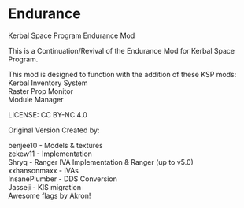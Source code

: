 # Endurance   
Kerbal Space Program Endurance Mod   

This is a Continuation/Revival of the Endurance Mod for Kerbal Space Program.   

This mod is designed to function with the addition of these KSP mods:   
Kerbal Inventory System   
Raster Prop Monitor   
Module Manager   

LICENSE: CC BY-NC 4.0   

Original Version Created by:   

benjee10 - Models & textures   
zekew11 - Implementation   
Shryq - Ranger IVA Implementation & Ranger (up to v5.0)   
xxhansonmaxx - IVAs   
InsanePlumber - DDS Conversion   
Jasseji - KIS migration   
Awesome flags by Akron!   
